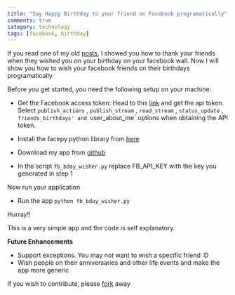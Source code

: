 ```yaml
---
title: "Say Happy Birthday to your friend on Facebook programatically"
comments: true
category: technology
tags: [facebook, birthday]
---
```


If you read one of my old [posts](http://pradeepnayak.in/technology/2012/08/13/programatically-responding-to-your-bday-wishes-on-facebook/), I showed you how to thank your friends when they wished you on your birthday on your facebook wall. Now I will show you how to wish your facebook friends on their birthdays programatically. 

Before you get started, you need the following setup on your machine:

 * Get the Facebook access token: Head to this [link](https://developers.facebook.com/tools/explorer) and get the api token. Select `publish_actions` , `publish_stream` , `read_stream` , `status_update` , `friends_birthdays' and `user_about_me` options when obtaining the API token. 

 * Install the facepy python library from [here](https://facepy.readthedocs.org/en/latest/)

 * Download my app from [github](https://github.com/pradeep1288/fb_bday_wisher)

 * In the script `fb_bday_wisher.py` replace FB\_API\_KEY with the key you generated in step 1

Now run your application

 * Run the app `python fb_bday_wisher.py`

 Hurray!!

 This is a very simple app and the code is self explanatory. 

 **Future Enhancements**

 * Support exceptions. You may not want to wish a specific friend :D
 * Wish people on their anniversaries and other life events and make the app more generic

 If you wish to contribute, please [fork](https://github.com/pradeep1288/fb_bday_wisher/fork) away 


